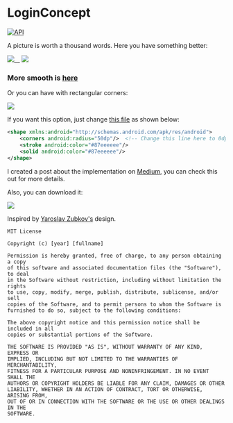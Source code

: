 # LoginConcept
[![API](https://img.shields.io/badge/API-19%2B-brightgreen.svg?style=flat)](https://android-arsenal.com/api?level=19)

A picture is worth a thousand words. Here you have something better:

![](https://github.com/vpaliyX/LoginConcept/blob/master/art/ezgif.com-video-to-gif(19).gif)__
![](https://github.com/vpaliyX/LoginConcept/blob/master/art/ezgif.com-video-to-gif(20).gif)
### More smooth is [here](https://www.youtube.com/watch?v=18MwhJj97gQ) ###

Or you can have with rectangular corners:

![](https://github.com/vpaliyX/LoginConcept/blob/master/art/final_resized.gif)

If you want this option, just change [this file](https://github.com/vpaliyX/LoginConcept/blob/master/app/src/main/res/drawable/circle.xml) as shown below:

```xml
<shape xmlns:android="http://schemas.android.com/apk/res/android">
    <corners android:radius="50dp"/>  <!-- Change this line here to 0dp -->
    <stroke android:color="#87eeeeee"/>
    <solid android:color="#87eeeeee"/>
</shape>
```

I created a post about the implementation on [Medium](https://medium.com/@vpaliy/do-you-dare-me-to-implement-this-login-screen-bf29b72d9e39), you can check this out for more details.

Also, you can download it:

<a href="https://play.google.com/store/apps/details?id=com.vpaliy.loginconcept">
<img src="https://github.com/vpaliyX/LoginConcept/blob/master/art/get_it.png" />
</a>


Inspired by [Yaroslav Zubkov's](https://www.uplabs.com/posts/7-2-log-in-sign-up) design.

```
MIT License

Copyright (c) [year] [fullname]

Permission is hereby granted, free of charge, to any person obtaining a copy
of this software and associated documentation files (the "Software"), to deal
in the Software without restriction, including without limitation the rights
to use, copy, modify, merge, publish, distribute, sublicense, and/or sell
copies of the Software, and to permit persons to whom the Software is
furnished to do so, subject to the following conditions:

The above copyright notice and this permission notice shall be included in all
copies or substantial portions of the Software.

THE SOFTWARE IS PROVIDED "AS IS", WITHOUT WARRANTY OF ANY KIND, EXPRESS OR
IMPLIED, INCLUDING BUT NOT LIMITED TO THE WARRANTIES OF MERCHANTABILITY,
FITNESS FOR A PARTICULAR PURPOSE AND NONINFRINGEMENT. IN NO EVENT SHALL THE
AUTHORS OR COPYRIGHT HOLDERS BE LIABLE FOR ANY CLAIM, DAMAGES OR OTHER
LIABILITY, WHETHER IN AN ACTION OF CONTRACT, TORT OR OTHERWISE, ARISING FROM,
OUT OF OR IN CONNECTION WITH THE SOFTWARE OR THE USE OR OTHER DEALINGS IN THE
SOFTWARE.
```
